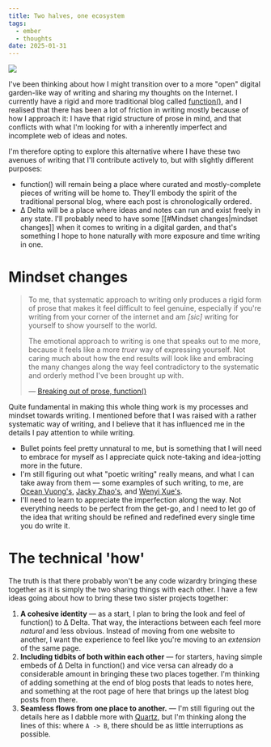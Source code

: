 ```yaml
---
title: Two halves, one ecosystem
tags:
  - ember
  - thoughts
date: 2025-01-31
---
```

![](fn-delta-venn-diagram.png)

I've been thinking about how I might transition over to a more "open" digital garden-like way of writing and sharing my thoughts on the Internet. I currently have a rigid and more traditional blog called [function()](https://blog.arash.codes), and I realised that there has been a lot of friction in writing mostly because of how I approach it: I have that rigid structure of prose in mind, and that conflicts with what I'm looking for with a inherently imperfect and incomplete web of ideas and notes.

I'm therefore opting to explore this alternative where I have these two avenues of writing that I'll contribute actively to, but with slightly different purposes:

* function() will remain being a place where curated and mostly-complete pieces of writing will be home to. They'll embody the spirit of the traditional personal blog, where each post is chronologically ordered.
* Δ Delta will be a place where ideas and notes can run and exist freely in any state. I'll probably need to have some [[#Mindset changes|mindset changes]] when it comes to writing in a digital garden, and that's something I hope to hone naturally with more exposure and time writing in one.

# Mindset changes

> To me, that systematic approach to writing only produces a rigid form of prose that makes it feel difficult to feel genuine, especially if you're writing from your corner of the internet and am *[sic]* writing for yourself to show yourself to the world.
> 
> The emotional approach to writing is one that speaks out to me more, because it feels like a more *truer* way of expressing yourself. Not caring much about how the end results will look like and embracing the many changes along the way feel contradictory to the systematic and orderly method I've been brought up with.
> 
> — [Breaking out of prose, function()](https://blog.arash.codes/posts/breaking-out-of-prose)

Quite fundamental in making this whole thing work is my processes and mindset towards writing. I mentioned before that I was raised with a rather systematic way of writing, and I believe that it has influenced me in the details I pay attention to while writing.

* Bullet points feel pretty unnatural to me, but is something that I will need to embrace for myself as I appreciate quick note-taking and idea-jotting more in the future.
* I'm still figuring out what "poetic writing" really means, and what I can take away from them — some examples of such writing, to me, are [Ocean Vuong's](https://en.wikipedia.org/wiki/On_Earth_We%27re_Briefly_Gorgeous), [Jacky Zhao's](https://jzhao.xyz), and [Wenyi Xue's](https://wenyixue.substack.com/).
* I'll need to learn to appreciate the imperfection along the way. Not everything needs to be perfect from the get-go, and I need to let go of the idea that writing should be refined and redefined every single time you do write it.

# The technical 'how'

The truth is that there probably won't be any code wizardry bringing these together as it is simply the two sharing things with each other. I have a few ideas going about how to bring these two sister projects together:

1. **A cohesive identity** — as a start, I plan to bring the look and feel of function() to Δ Delta. That way, the interactions between each feel more *natural* and less obvious. Instead of moving from one website to another, I want the experience to feel like you're moving to an *extension* of the same page.
2. **Including tidbits of both within each other** — for starters, having simple embeds of Δ Delta in function() and vice versa can already do a considerable amount in bringing these two places together. I'm thinking of adding something at the end of blog posts that leads to notes here, and something at the root page of here that brings up the latest blog posts from there.
3. **Seamless flows from one place to another.** — I'm still figuring out the details here as I dabble more with [Quartz](https://quartz.jzhao.xyz), but I'm thinking along the lines of this: where `A -> B`, there should be as little interruptions as possible.